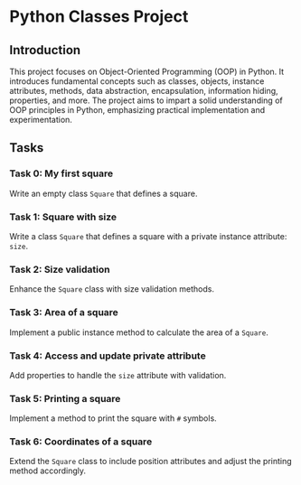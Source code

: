 # Python Classes Project

## Introduction
This project focuses on Object-Oriented Programming (OOP) in Python. It introduces fundamental concepts such as classes, objects, instance attributes, methods, data abstraction, encapsulation, information hiding, properties, and more. The project aims to impart a solid understanding of OOP principles in Python, emphasizing practical implementation and experimentation.

## Tasks
### Task 0: My first square
Write an empty class `Square` that defines a square.

### Task 1: Square with size
Write a class `Square` that defines a square with a private instance attribute: `size`.

### Task 2: Size validation
Enhance the `Square` class with size validation methods.

### Task 3: Area of a square
Implement a public instance method to calculate the area of a `Square`.

### Task 4: Access and update private attribute
Add properties to handle the `size` attribute with validation.

### Task 5: Printing a square
Implement a method to print the square with `#` symbols.

### Task 6: Coordinates of a square
Extend the `Square` class to include position attributes and adjust the printing method accordingly.
